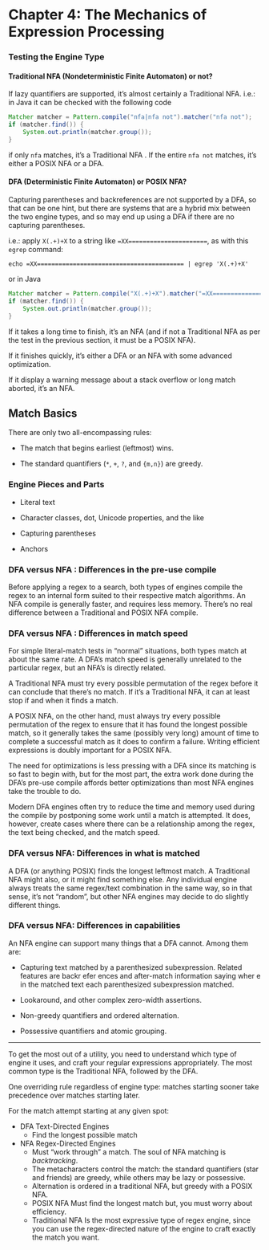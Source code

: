 # Chapter 4: The Mechanics of Expression Processing


### Testing the Engine Type

#### Traditional NFA (Nondeterministic Finite Automaton) or not?

If lazy quantifiers are supported, it’s almost certainly a Traditional NFA. i.e.: in Java it can be checked with the following code

```java
Matcher matcher = Pattern.compile("nfa|nfa not").matcher("nfa not");
if (matcher.find()) {
    System.out.println(matcher.group());
}
```

if only `nfa` matches, it’s a Traditional NFA . If the entire `nfa not` matches, it’s either a POSIX NFA or a DFA.

#### DFA (Deterministic Finite Automaton) or POSIX NFA?

Capturing parentheses and backreferences are not supported by a DFA, so that can be one hint, but there are systems that are a hybrid mix between the two engine types, and so may end up using a DFA if there are no capturing parentheses.

i.e.: apply `X(.+)+X` to a string like `=XX======================`, as with this `egrep` command:

```shell
echo =XX========================================= | egrep 'X(.+)+X'
```

or in Java

```java
Matcher matcher = Pattern.compile("X(.+)+X").matcher("=XX=========================================");
if (matcher.find()) {
    System.out.println(matcher.group());
}
```

If it takes a long time to finish, it’s an NFA (and if not a Traditional NFA as per the test in the previous section, it must be a POSIX NFA).

If it finishes quickly, it’s either a DFA or an NFA with some advanced optimization.

If it display a warning message about a stack overflow or long match aborted, it’s an NFA.

## Match Basics

There are only two all-encompassing rules:

- The match that begins earliest (leftmost) wins.

- The standard quantifiers (`*`, `+`, `?`, and `{m,n}`) are greedy.

### Engine Pieces and Parts

- Literal text

- Character classes, dot, Unicode properties, and the like

- Capturing parentheses

- Anchors

### DFA versus NFA : Differences in the pre-use compile

Before applying a regex to a search, both types of engines compile the regex to an internal form suited to their respective match algorithms. An NFA compile is generally faster, and requires less memory. There’s no real difference between a Traditional and POSIX NFA compile.

### DFA versus NFA : Differences in match speed

For simple literal-match tests in “normal” situations, both types match at about the same rate. A DFA’s match speed is generally unrelated to the particular regex, but an NFA’s is directly related.

A Traditional NFA must try every possible permutation of the regex before it can conclude that there’s no match. If it’s a Traditional NFA, it can at least stop if and when it finds a match.

A POSIX NFA, on the other hand, must always try every possible permutation of the regex to ensure that it has found the longest possible match, so it generally takes the same (possibly very long) amount of time to complete a successful match as it does to confirm a failure. Writing efficient expressions is doubly important for a POSIX NFA.

The need for optimizations is less pressing with a DFA since its matching is so fast to begin with, but for the most part, the extra work done during the DFA’s pre-use compile affords better optimizations than most NFA engines take the trouble to do.

Modern DFA engines often try to reduce the time and memory used during the compile by postponing some work until a match is attempted. It does, however, create cases where there can be a relationship among the regex, the text being checked, and the match speed.

### DFA versus NFA: Differences in what is matched

A DFA (or anything POSIX) finds the longest leftmost match. A Traditional NFA might also, or it might find something else. Any individual engine always treats the same regex/text combination in the same way, so in that sense, it’s not “random”, but other NFA engines may decide to do slightly different things.

### DFA versus NFA: Differences in capabilities

An NFA engine can support many things that a DFA cannot. Among them are:

- Capturing text matched by a parenthesized subexpression. Related features are backr efer ences and after-match information saying wher e in the matched text each parenthesized subexpression matched.

- Lookaround, and other complex zero-width assertions.

- Non-greedy quantifiers and ordered alternation.

- Possessive quantifiers and atomic grouping.

----

To get the most out of a utility, you need to understand which type of engine it uses, and craft your regular expressions appropriately. The most common type is the Traditional NFA, followed by the DFA.

One overriding rule regardless of engine type: matches starting sooner take precedence over matches starting later.

For the match attempt starting at any given spot:

- DFA Text-Directed Engines
  - Find the longest possible match
- NFA Regex-Directed Engines
  - Must “work through” a match. The soul of NFA matching is *backtracking*.
  - The metacharacters control the match: the standard quantifiers (star and friends) are greedy, while others may be lazy or possessive.
  - Alternation is ordered in a traditional NFA, but greedy with a POSIX NFA.
  - POSIX NFA Must find the longest match but, you must worry about efficiency.
  - Traditional NFA Is the most expressive type of regex engine, since you can use the regex-directed nature of the engine to craft exactly the match you want.
  
